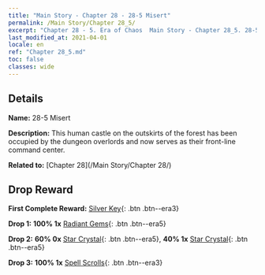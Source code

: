 ```yaml
---
title: "Main Story - Chapter 28 - 28-5 Misert"
permalink: /Main Story/Chapter 28_5/
excerpt: "Chapter 28 - 5. Era of Chaos  Main Story - Chapter 28_5. 28-5 Misert"
last_modified_at: 2021-04-01
locale: en
ref: "Chapter 28_5.md"
toc: false
classes: wide
---
```


## Details

 **Name:** 28-5 Misert

 **Description:** This human castle on the outskirts of the forest has been occupied by the dungeon overlords and now serves as their front-line command center.

 **Related to:** [Chapter 28](/Main Story/Chapter 28/)

## Drop Reward

 **First Complete Reward:** [Silver Key](/Items/con_693/){: .btn .btn--era3}

 **Drop 1:** **100% 1x** [Radiant Gems](/Items/mat_100/){: .btn .btn--era5}

 **Drop 2:** **60% 0x** [Star Crystal](/Items/mat_94/){: .btn .btn--era5}, **40% 1x** [Star Crystal](/Items/mat_94/){: .btn .btn--era5}

 **Drop 3:** **100% 1x** [Spell Scrolls](/Items/con_694/){: .btn .btn--era3}

